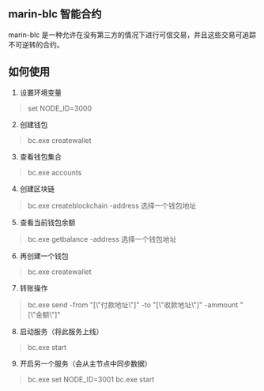 ## marin-blc 智能合约
marin-blc 是一种允许在没有第三方的情况下进行可信交易，并且这些交易可追踪不可逆转的合约。

## 如何使用
1. 设置环境变量
> set NODE_ID=3000

2. 创建钱包
> bc.exe createwallet

3. 查看钱包集合
> bc.exe accounts

4. 创建区块链
> bc.exe createblockchain -address 选择一个钱包地址

5. 查看当前钱包余额
> bc.exe getbalance -address 选择一个钱包地址

6. 再创建一个钱包
> bc.exe createwallet

7. 转账操作
> bc.exe send -from "[\\"付款地址\\"]" -to "[\\"收款地址\\"]" -ammount "[\\"金额\\"]"

8. 启动服务（将此服务上线）
> bc.exe start

9. 开启另一个服务（会从主节点中同步数据）
> bc.exe set NODE_ID=3001
> bc.exe start
